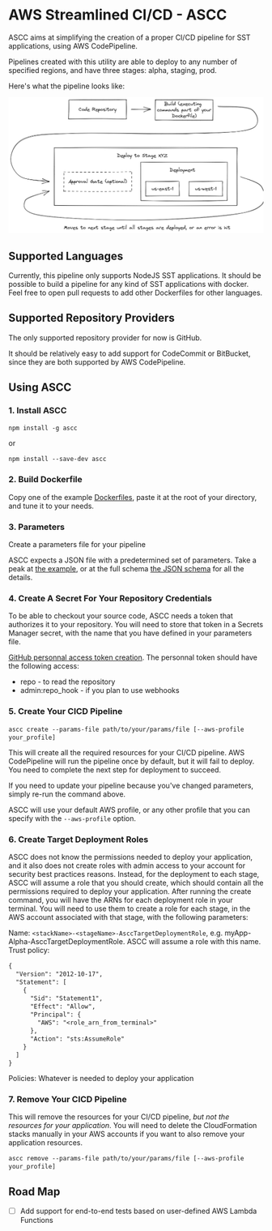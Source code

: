 # AWS Streamlined CI/CD - ASCC

ASCC aims at simplifying the creation of a proper CI/CD pipeline for SST applications, using AWS CodePipeline.

Pipelines created with this utility are able to deploy to any number of specified regions, and have three stages: alpha, staging, prod.

Here's what the pipeline looks like:

![CICD Pipeline](./docs/diagrams/awsStreamlinedCicdPipeline.excalidraw.png)

## Supported Languages

Currently, this pipeline only supports NodeJS SST applications. It should be possible to build a pipeline for any kind of SST
applications with docker. Feel free to open pull requests to add other Dockerfiles for other languages.

## Supported Repository Providers

The only supported repository provider for now is GitHub.

It should be relatively easy to add support for CodeCommit or BitBucket, since they are both
supported by AWS CodePipeline.

## Using ASCC

### 1. Install ASCC

```
npm install -g ascc
```

or

```
npm install --save-dev ascc
```

### 2. Build Dockerfile

Copy one of the example [Dockerfiles](./dockerfile-examples/), paste it at the root of your directory, and tune it to your needs.

### 3. Parameters

Create a parameters file for your pipeline

ASCC expects a JSON file with a predetermined set of parameters. Take a peak at [the example](./docs/cicd_parameters.example.json), or
at the full schema [the JSON schema](./src/jsonParametersSchema.ts) for all the details.

### 4. Create A Secret For Your Repository Credentials

To be able to checkout your source code, ASCC needs a token that authorizes it to your repository. You will need to store that token in a Secrets Manager secret, with the name that you have defined in your parameters file.

[GitHub personnal access token creation](https://docs.github.com/en/authentication/keeping-your-account-and-data-secure/creating-a-personal-access-token). The personnal token should have the following access:

- repo - to read the repository
- admin:repo_hook - if you plan to use webhooks

### 5. Create Your CICD Pipeline

```
ascc create --params-file path/to/your/params/file [--aws-profile your_profile]
```

This will create all the required resources for your CI/CD pipeline. AWS CodePipeline will run the pipeline once by default, but it will fail to deploy. You need to complete the next step for deployment to succeed.

If you need to update your pipeline because you've changed parameters, simply re-run the command above.

ASCC will use your default AWS profile, or any other profile that you can specify with the `--aws-profile` option.

### 6. Create Target Deployment Roles

ASCC does not know the permissions needed to deploy your application, and it also does not create roles with admin access to your account for security best practices reasons. Instead, for the deployment to each stage, ASCC will assume a role that you should create, which should contain all the permissions required to deploy your application. After running the create command, you will have the ARNs for each deployment role in your terminal. You will need to use them to create a role for each stage, in the AWS account associated with that stage, with the following parameters:

Name: `<stackName>-<stageName>-AsccTargetDeploymentRole`, e.g. myApp-Alpha-AsccTargetDeploymentRole. ASCC will assume a role with this name.
Trust policy:

```
{
  "Version": "2012-10-17",
  "Statement": [
    {
      "Sid": "Statement1",
      "Effect": "Allow",
      "Principal": {
        "AWS": "<role_arn_from_terminal>"
      },
      "Action": "sts:AssumeRole"
    }
  ]
}
```

Policies: Whatever is needed to deploy your application

### 7. Remove Your CICD Pipeline

This will remove the resources for your CI/CD pipeline, _but not the resources for your application_. You will need to delete the CloudFormation stacks manually in your AWS accounts if you want to also remove your application resources.

```
ascc remove --params-file path/to/your/params/file [--aws-profile your_profile]
```

## Road Map

- [ ] Add support for end-to-end tests based on user-defined AWS Lambda Functions
